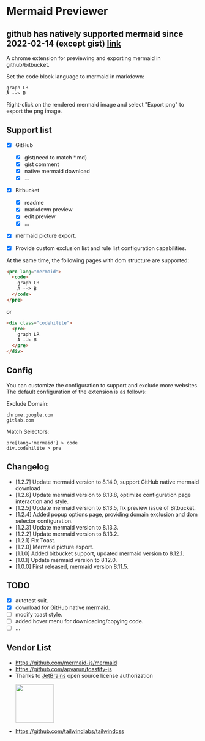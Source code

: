 # Mermaid Previewer

## github has natively supported mermaid since 2022-02-14 (except gist) [link](https://github.blog/2022-02-14-include-diagrams-markdown-files-mermaid/)

A chrome extension for previewing and exporting mermaid in github/bitbucket.

Set the code block language to mermaid in markdown:
```mermaid
graph LR
A --> B
```

Right-click on the rendered mermaid image and select "Export png" to export the png image.

## Support list

- [x] GitHub
  - [x] gist(need to match *.md)
  - [x] gist comment
  - [x] native mermaid download
  - [x] ...
- [x] Bitbucket
  - [x] readme
  - [x] markdown preview
  - [x] edit preview
  - [x] ...
- [x] mermaid picture export.
- [x] Provide custom exclusion list and rule list configuration capabilities.


At the same time, the following pages with dom structure are supported:
```html
<pre lang="mermaid">
  <code>
    graph LR
    A --> B
  </code>
</pre>
```
or
```html
<div class="codehilite">
  <pre>
    graph LR
    A --> B
  </pre>
</div>
```


## Config

You can customize the configuration to support and exclude more websites. The default configuration of the extension is as follows:

Exclude Domain:
```
chrome.google.com
gitlab.com
```
Match Selectors:
```
pre[lang='mermaid'] > code
div.codehilite > pre
```

## Changelog
- [1.2.7]  Update mermaid version to 8.14.0, support GitHub native mermaid download
- [1.2.6]  Update mermaid version to 8.13.8, optimize configuration page interaction and style.
- [1.2.5]  Update mermaid version to 8.13.5, fix preview issue of Bitbucket.
- [1.2.4]  Added popup options page, providing domain exclusion and dom selector configuration.
- [1.2.3]  Update mermaid version to 8.13.3.
- [1.2.2]  Update mermaid version to 8.13.2.
- [1.2.1]  Fix Toast.
- [1.2.0]  Mermaid picture export.
- [1.1.0]  Added bitbucket support, updated mermaid version to 8.12.1.
- [1.0.1]  Update mermaid version to 8.12.0.
- [1.0.0]  First released, mermaid version 8.11.5.

## TODO

- [x] autotest suit.
- [x] download for GitHub native mermaid.
- [ ] modify toast style.
- [ ] added hover menu for downloading/copying code.
- [ ] ...

## Vendor List

- https://github.com/mermaid-js/mermaid
- https://github.com/apvarun/toastify-js
- Thanks to [JetBrains](https://www.jetbrains.com/?from=ferry) open source license authorization
  <p>
   <a href="https://www.jetbrains.com/?from=ferry">
     <img height="100" src="https://www.jetbrains.com/company/brand/img/logo6.svg" alt="">
   </a>
  </p>
- https://github.com/tailwindlabs/tailwindcss
